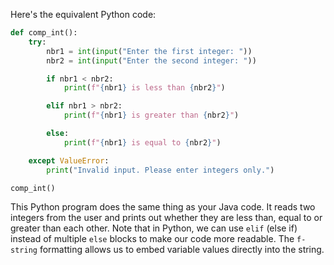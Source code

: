 Here's the equivalent Python code:

```python
def comp_int():
    try:
        nbr1 = int(input("Enter the first integer: "))
        nbr2 = int(input("Enter the second integer: "))

        if nbr1 < nbr2:
            print(f"{nbr1} is less than {nbr2}")

        elif nbr1 > nbr2:
            print(f"{nbr1} is greater than {nbr2}")

        else:
            print(f"{nbr1} is equal to {nbr2}")

    except ValueError:
        print("Invalid input. Please enter integers only.")

comp_int()
```

This Python program does the same thing as your Java code. It reads two integers from the user and prints out whether they are less than, equal to or greater than each other. Note that in Python, we can use `elif` (else if) instead of multiple `else` blocks to make our code more readable. The `f-string` formatting allows us to embed variable values directly into the string.
